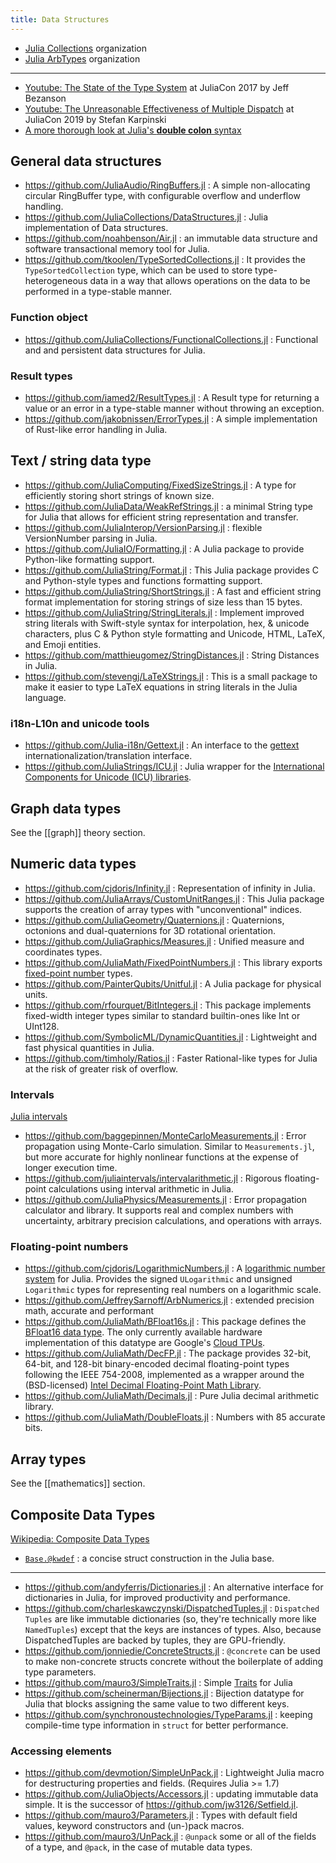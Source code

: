 ```yaml
---
title: Data Structures
---
```


- [Julia Collections](https://github.com/JuliaCollections) organization
- [Julia ArbTypes](https://github.com/JuliaArbTypes) organization

---

- [Youtube: The State of the Type System](https://www.youtube.com/watch?v=Z2LtJUe1q8c) at JuliaCon 2017 by Jeff Bezanson
- [Youtube: The Unreasonable Effectiveness of Multiple Dispatch](https://youtu.be/kc9HwsxE1OY)  at JuliaCon 2019 by Stefan Karpinski
- [A more thorough look at Julia's **double colon** syntax](https://nbviewer.org/github/tlycken/IJulia-Notebooks/blob/master/A%20more%20thorough%20look%20at%20Julia%27s%20%22double%20colon%22%20syntax.ipynb)

## General data structures

- https://github.com/JuliaAudio/RingBuffers.jl : A simple non-allocating circular RingBuffer type, with configurable overflow and underflow handling.
- https://github.com/JuliaCollections/DataStructures.jl : Julia implementation of Data structures.
- https://github.com/noahbenson/Air.jl : an immutable data structure and software transactional memory tool for Julia.
- https://github.com/tkoolen/TypeSortedCollections.jl : It provides the `TypeSortedCollection` type, which can be used to store type-heterogeneous data in a way that allows operations on the data to be performed in a type-stable manner.

### Function object

- https://github.com/JuliaCollections/FunctionalCollections.jl : Functional and and persistent data structures for Julia.

### Result types

- https://github.com/iamed2/ResultTypes.jl : A Result type for returning a value or an error in a type-stable manner without throwing an exception.
- https://github.com/jakobnissen/ErrorTypes.jl : A simple implementation of Rust-like error handling in Julia.

## Text / string data type

- https://github.com/JuliaComputing/FixedSizeStrings.jl : A type for efficiently storing short strings of known size.
- https://github.com/JuliaData/WeakRefStrings.jl : a minimal String type for Julia that allows for efficient string representation and transfer.
- https://github.com/JuliaInterop/VersionParsing.jl : flexible VersionNumber parsing in Julia.
- https://github.com/JuliaIO/Formatting.jl : A Julia package to provide Python-like formatting support.
- https://github.com/JuliaString/Format.jl : This Julia package provides C and Python-style types and functions formatting support.
- https://github.com/JuliaString/ShortStrings.jl : A fast and efficient string format implementation for storing strings of size less than 15 bytes.
- https://github.com/JuliaString/StringLiterals.jl : Implement improved string literals with Swift-style syntax for interpolation, hex, & unicode characters, plus C & Python style formatting and Unicode, HTML, LaTeX, and Emoji entities.
- https://github.com/matthieugomez/StringDistances.jl : String Distances in Julia.
- https://github.com/stevengj/LaTeXStrings.jl : This is a small package to make it easier to type LaTeX equations in string literals in the Julia language.

### i18n-L10n and unicode tools

- https://github.com/Julia-i18n/Gettext.jl : An interface to the [gettext](http://www.gnu.org/software/gettext/manual/html_node/index.html) internationalization/translation interface.
- https://github.com/JuliaStrings/ICU.jl : Julia wrapper for the [International Components for Unicode (ICU) libraries](http://site.icu-project.org/).

## Graph data types

See the [[graph]] theory section.

## Numeric data types

- https://github.com/cjdoris/Infinity.jl : Representation of infinity in Julia.
- https://github.com/JuliaArrays/CustomUnitRanges.jl : This Julia package supports the creation of array types with "unconventional" indices.
- https://github.com/JuliaGeometry/Quaternions.jl : Quaternions, octonions and dual-quaternions for 3D rotational orientation.
- https://github.com/JuliaGraphics/Measures.jl : Unified measure and coordinates types.
- https://github.com/JuliaMath/FixedPointNumbers.jl : This library exports [fixed-point number](http://en.wikipedia.org/wiki/Fixed-point_arithmetic) types.
- https://github.com/PainterQubits/Unitful.jl : A Julia package for physical units.
- https://github.com/rfourquet/BitIntegers.jl : This package implements fixed-width integer types similar to standard builtin-ones like Int or UInt128.
- https://github.com/SymbolicML/DynamicQuantities.jl : Lightweight and fast physical quantities in Julia.
- https://github.com/timholy/Ratios.jl : Faster Rational-like types for Julia at the risk of greater risk of overflow.

### Intervals

[Julia intervals](https://juliaintervals.github.io/)

- https://github.com/baggepinnen/MonteCarloMeasurements.jl : Error propagation using Monte-Carlo simulation. Similar to `Measurements.jl`, but more accurate for highly nonlinear functions at the expense of longer execution time.
- https://github.com/juliaintervals/intervalarithmetic.jl : Rigorous floating-point calculations using interval arithmetic in Julia.
- https://github.com/JuliaPhysics/Measurements.jl : Error propagation calculator and library. It supports real and complex numbers with uncertainty, arbitrary precision calculations, and operations with arrays.

### Floating-point numbers

- https://github.com/cjdoris/LogarithmicNumbers.jl : A [logarithmic number system](https://en.wikipedia.org/wiki/Logarithmic_number_system) for Julia. Provides the signed `ULogarithmic` and unsigned `Logarithmic` types for representing real numbers on a logarithmic scale.
- https://github.com/JeffreySarnoff/ArbNumerics.jl : extended precision math, accurate and performant
- https://github.com/JuliaMath/BFloat16s.jl : This package defines the [BFloat16 data type](https://en.wikipedia.org/wiki/Bfloat16_floating-point_format). The only currently available hardware implementation of this datatype are Google's [Cloud TPUs](https://en.wikipedia.org/wiki/Tensor_processing_unit).
- https://github.com/JuliaMath/DecFP.jl : The package provides 32-bit, 64-bit, and 128-bit binary-encoded decimal floating-point types following the IEEE 754-2008, implemented as a wrapper around the (BSD-licensed) [Intel Decimal Floating-Point Math Library](https://www.intel.com/content/www/us/en/developer/articles/tool/intel-decimal-floating-point-math-library.html).
- https://github.com/JuliaMath/Decimals.jl : Pure Julia decimal arithmetic library.
- https://github.com/JuliaMath/DoubleFloats.jl : Numbers with 85 accurate bits.

## Array types

See the [[mathematics]] section.

## Composite Data Types

[Wikipedia: Composite Data Types](https://en.wikipedia.org/wiki/Category:Composite_data_types)

- [`Base.@kwdef`](https://discourse.julialang.org/t/what-does-kwdef-do/51973) : a concise struct construction in the Julia base.

---

- https://github.com/andyferris/Dictionaries.jl : An alternative interface for dictionaries in Julia, for improved productivity and performance.
- https://github.com/charleskawczynski/DispatchedTuples.jl : `Dispatched Tuples` are like immutable dictionaries (so, they're technically more like `NamedTuples`) except that the keys are instances of types. Also, because DispatchedTuples are backed by tuples, they are GPU-friendly.
- https://github.com/jonniedie/ConcreteStructs.jl : `@concrete` can be used to make non-concrete structs concrete without the boilerplate of adding type parameters.
- https://github.com/mauro3/SimpleTraits.jl : Simple [Traits](https://github.com/JuliaLang/julia/issues/2345#issuecomment-54537633) for Julia
- https://github.com/scheinerman/Bijections.jl : Bijection datatype for Julia that blocks assigning the same value to two different keys.
- https://github.com/synchronoustechnologies/TypeParams.jl : keeping compile-time type information in `struct` for better performance.

### Accessing elements

- https://github.com/devmotion/SimpleUnPack.jl : Lightweight Julia macro for destructuring properties and fields. (Requires Julia >= 1.7)
- https://github.com/JuliaObjects/Accessors.jl : updating immutable data simple. It is the successor of https://github.com/jw3126/Setfield.jl.
- https://github.com/mauro3/Parameters.jl : Types with default field values, keyword constructors and (un-)pack macros.
- https://github.com/mauro3/UnPack.jl : `@unpack` some or all of the fields of a type, and `@pack`, in the case of mutable data types.

